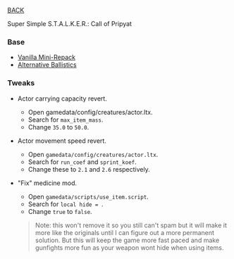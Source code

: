 
[BACK](..)

Super Simple S.T.A.L.K.E.R.: Call of Pripyat

### Base
- [Vanilla Mini-Repack](https://github.com/forbiddenspiral/cop_vanilla-plus_mini_repack)
- [Alternative Ballistics](https://github.com/forbiddenspiral/cop_vanilla-plus_alt-ballistics)

### Tweaks
- Actor carrying capacity revert.
    - Open gamedata/config/creatures/actor.ltx.
    - Search for `max_item_mass`.
    - Change `35.0` to `50.0`.

- Actor movement speed revert.
    - Open `gamedata/config/creatures/actor.ltx`.
    - Search for `run_coef` and `sprint_koef`.
    - Change these to `2.1` and `2.6` respectively.

- "Fix" medicine mod.
    - Open `gamedata/scripts/use_item.script`.
    - Search for `local hide = `.
    - Change `true` to `false`.
    > Note: this won't remove it so you still can't spam but it will make it more like the originals until I can figure out a more permanent solution. But this will keep the game more fast paced and make gunfights more fun as your weapon wont hide when using items.